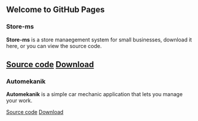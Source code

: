 ## Welcome to GitHub Pages

### Store-ms
**Store-ms** is a store manaegement system for small businesses, download it here, or you can view the source code.

<a class="github-button" href="https://github.com/urankajtazaj/store-ms" target="_blank" data-size="large" aria-label="View urankajtazaj/store-ms on GitHub">Source code</a>
<a class="github-button" href="https://github.com/urankajtazaj/store-ms/releases/download/v1.0.2/store-ms.zip" data-icon="octicon-cloud-download" data-size="large" aria-label="Download urankajtazaj/store-ms on GitHub">Download</a>
---
### Automekanik
**Automekanik** is a simple car mechanic application that lets you manage your work.

<a class="github-button" href="https://github.com/urankajtazaj/Automekanik" target="_blank" data-size="large" aria-label="View urankajtazaj/store-ms on GitHub">Source code</a>
<a class="github-button" href="https://github.com/urankajtazaj/Automekanik/releases/download/v1/Automekanik.jar" data-icon="octicon-cloud-download" data-size="large" aria-label="Download urankajtazaj/store-ms on GitHub">Download</a>

<script async defer src="https://buttons.github.io/buttons.js"></script>

